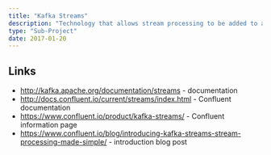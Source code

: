```yaml
---
title: "Kafka Streams"
description: "Technology that allows stream processing to be added to a Kafka cluster, consuming and publishing events from and to Kafka topics (and potentially writing output to external systems). Based on an event-at-a-time model (i.e. not micro batch), with support for stateful processing, windowing, joining and re-processing data.  Supports a low level DSL API, as well as a high level API that provides both stream and table abstractions (where tables present the latest record for each key). Introduced in Kafka 0.10."
type: "Sub-Project"
date: 2017-01-20
---
```

## Links

* <http://kafka.apache.org/documentation/streams> - documentation
* <http://docs.confluent.io/current/streams/index.html> - Confluent documentation
* <https://www.confluent.io/product/kafka-streams/> - Confluent information page
* <https://www.confluent.io/blog/introducing-kafka-streams-stream-processing-made-simple/> - introduction blog post